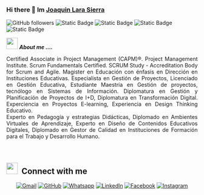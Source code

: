 ### Hi there 👋 Im <A HREF="https://www.joaquinlarasierra.net">Joaquin Lara Sierra </A>
<img alt="GitHub followers" src="https://img.shields.io/github/followers/larasierrajoaquin"> <img alt="Static Badge" src="https://img.shields.io/badge/Strategy-Design%20Thinking-blue"> <img alt="Static Badge" src="https://img.shields.io/badge/Skill-Project%20Management-orange"> <img alt="Static Badge" src="https://img.shields.io/badge/strength-Pedagogy%20and%20Curriculum%20Design-green"> <img alt="Static Badge" src="https://img.shields.io/badge/knowledge-Digital%20Transformation-purple">

<img src="https://media.giphy.com/media/iY8CRBdQXODJSCERIr/giphy.gif" width="30px">&nbsp;***About me ....***
<p align="justify">
Certified Associate in Project Management (CAPM)®. Project Management Institute. Scrum Fundamentals Certified. SCRUM Study - Accreditation Body for Scrum and Agile. Magister en Educación con énfasis en Dirección en Instituciones Educativas. Especialista en Gestión de Proyectos, Licenciado en Gestión Educativa, Estudiante Maestría en Gestión de proyectos, tecnólogo en Sistemas de Información. Diplomatura en Gestión y Planificación de Proyectos de I+D, Diplomatura en Transformación Digital. Experciencia en Proyectos E-learning, Experiencia en Design Thinking Educativo. <br>
Experto en Pedagogía y estrategias Didácticas, Diplomado en Ambientes Virtuales de Aprendizaje, Experto en Diseño de Contenidos Educativos Digitales, Diplomado en Gestor de Calidad en Instituciones de Formación para el Trabajo y Desarrollo Humano.</p> <br>

## <img src="https://media.giphy.com/media/iY8CRBdQXODJSCERIr/giphy.gif" width="30px">&nbsp; Connect with me
<p align="center">
	<a href="mailto:jackjls@gmail.com"><img img src="https://img.shields.io/badge/gmail-%23EA4335.svg?style=plastic&logo=gmail&logoColor=white" alt="Gmail"/></a>
	<a href="https://github.com/larasierrajoaquin"><img src="https://img.shields.io/badge/github-%23181717.svg?style=plastic&logo=github&logoColor=white" alt="GitHub"/></a>
	<a href="https://wa.me/573126888333"><img src="https://img.shields.io/badge/whatsapp-%2325D366.svg?style=plastic&logo=whatsapp&logoColor=white" alt="Whatsapp"/></a>
	<a href="https://www.linkedin.com/in/joaquinlarasierra/"><img src="https://img.shields.io/badge/linkedin-%230A66C2.svg?style=plastic&logo=linkedin&logoColor=white" alt="LinkedIn"/></a>
	<a href="https://www.facebook.com/joaquinls"><img src="https://img.shields.io/badge/facebook-%231877F2.svg?style=plastic&logo=facebook&logoColor=white" alt="Facebook"/></a>
	<a href="https://www.instagram.com/edumaticac/"><img src="https://img.shields.io/badge/instagram-%23E4405F.svg?style=plastic&logo=instagram&logoColor=white" alt="Instagram"/></a> </p>


<!--
**larasierrajoaquin/larasierrajoaquin** is a ✨ _special_ ✨ repository because its `README.md` (this file) appears on your GitHub profile.

Here are some ideas to get you started:

- 🔭 I’m currently working on ...
- 🌱 I’m currently learning ...
- 👯 I’m looking to collaborate on ...
- 🤔 I’m looking for help with ...
- 💬 Ask me about ...
- 📫 How to reach me: ...
- 😄 Pronouns: ...
- ⚡ Fun fact: ...
-->
